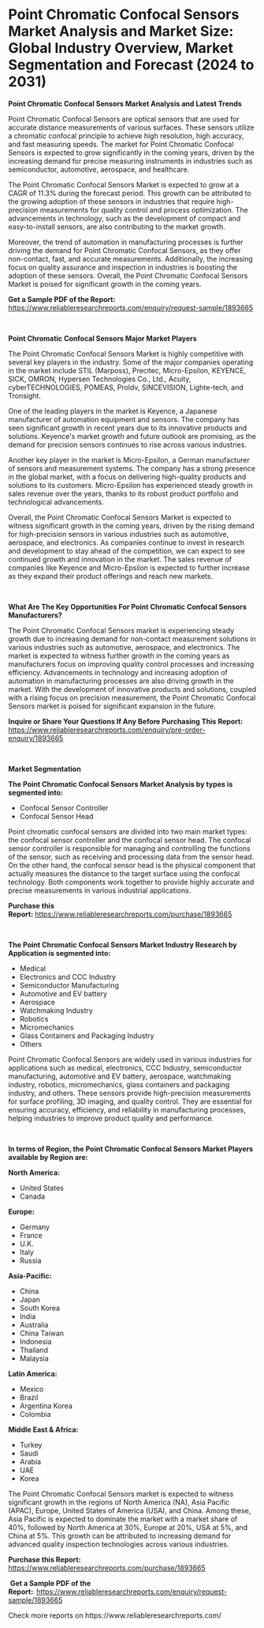 <p><h1>Point Chromatic Confocal Sensors Market Analysis and Market Size: Global Industry Overview, Market Segmentation and Forecast (2024 to 2031)</h1></p><p><strong>Point Chromatic Confocal Sensors Market Analysis and Latest Trends</strong></p>
<p><p>Point Chromatic Confocal Sensors are optical sensors that are used for accurate distance measurements of various surfaces. These sensors utilize a chromatic confocal principle to achieve high resolution, high accuracy, and fast measuring speeds. The market for Point Chromatic Confocal Sensors is expected to grow significantly in the coming years, driven by the increasing demand for precise measuring instruments in industries such as semiconductor, automotive, aerospace, and healthcare.</p><p>The Point Chromatic Confocal Sensors Market is expected to grow at a CAGR of 11.3% during the forecast period. This growth can be attributed to the growing adoption of these sensors in industries that require high-precision measurements for quality control and process optimization. The advancements in technology, such as the development of compact and easy-to-install sensors, are also contributing to the market growth.</p><p>Moreover, the trend of automation in manufacturing processes is further driving the demand for Point Chromatic Confocal Sensors, as they offer non-contact, fast, and accurate measurements. Additionally, the increasing focus on quality assurance and inspection in industries is boosting the adoption of these sensors. Overall, the Point Chromatic Confocal Sensors Market is poised for significant growth in the coming years.</p></p>
<p><strong>Get a Sample PDF of the Report:&nbsp;</strong> <a href="https://www.reliableresearchreports.com/enquiry/request-sample/1893665">https://www.reliableresearchreports.com/enquiry/request-sample/1893665</a></p>
<p>&nbsp;</p>
<p><strong>Point Chromatic Confocal Sensors Major Market Players</strong></p>
<p><p>The Point Chromatic Confocal Sensors Market is highly competitive with several key players in the industry. Some of the major companies operating in the market include STIL (Marposs), Precitec, Micro-Epsilon, KEYENCE, SICK, OMRON, Hypersen Technologies Co., Ltd., Acuity, cyberTECHNOLOGIES, POMEAS, Proldv, SINCEVISION, Lighte-tech, and Tronsight.</p><p>One of the leading players in the market is Keyence, a Japanese manufacturer of automation equipment and sensors. The company has seen significant growth in recent years due to its innovative products and solutions. Keyence's market growth and future outlook are promising, as the demand for precision sensors continues to rise across various industries.</p><p>Another key player in the market is Micro-Epsilon, a German manufacturer of sensors and measurement systems. The company has a strong presence in the global market, with a focus on delivering high-quality products and solutions to its customers. Micro-Epsilon has experienced steady growth in sales revenue over the years, thanks to its robust product portfolio and technological advancements.</p><p>Overall, the Point Chromatic Confocal Sensors Market is expected to witness significant growth in the coming years, driven by the rising demand for high-precision sensors in various industries such as automotive, aerospace, and electronics. As companies continue to invest in research and development to stay ahead of the competition, we can expect to see continued growth and innovation in the market. The sales revenue of companies like Keyence and Micro-Epsilon is expected to further increase as they expand their product offerings and reach new markets.</p></p>
<p>&nbsp;</p>
<p><strong>What Are The Key Opportunities For Point Chromatic Confocal Sensors Manufacturers?</strong></p>
<p><p>The Point Chromatic Confocal Sensors market is experiencing steady growth due to increasing demand for non-contact measurement solutions in various industries such as automotive, aerospace, and electronics. The market is expected to witness further growth in the coming years as manufacturers focus on improving quality control processes and increasing efficiency. Advancements in technology and increasing adoption of automation in manufacturing processes are also driving growth in the market. With the development of innovative products and solutions, coupled with a rising focus on precision measurement, the Point Chromatic Confocal Sensors market is poised for significant expansion in the future.</p></p>
<p><strong>Inquire or Share Your Questions If Any Before Purchasing This Report:</strong> <a href="https://www.reliableresearchreports.com/enquiry/pre-order-enquiry/1893665">https://www.reliableresearchreports.com/enquiry/pre-order-enquiry/1893665</a></p>
<p>&nbsp;</p>
<p><strong>Market Segmentation</strong></p>
<p><strong>The Point Chromatic Confocal Sensors Market Analysis by types is segmented into:</strong></p>
<p><ul><li>Confocal Sensor Controller</li><li>Confocal Sensor Head</li></ul></p>
<p><p>Point chromatic confocal sensors are divided into two main market types: the confocal sensor controller and the confocal sensor head. The confocal sensor controller is responsible for managing and controlling the functions of the sensor, such as receiving and processing data from the sensor head. On the other hand, the confocal sensor head is the physical component that actually measures the distance to the target surface using the confocal technology. Both components work together to provide highly accurate and precise measurements in various industrial applications.</p></p>
<p><strong>Purchase this Report:&nbsp;</strong><a href="https://www.reliableresearchreports.com/purchase/1893665">https://www.reliableresearchreports.com/purchase/1893665</a></p>
<p>&nbsp;</p>
<p><strong>The Point Chromatic Confocal Sensors Market Industry Research by Application is segmented into:</strong></p>
<p><ul><li>Medical</li><li>Electronics and CCC Industry</li><li>Semiconductor Manufacturing</li><li>Automotive and EV battery</li><li>Aerospace</li><li>Watchmaking Industry</li><li>Robotics</li><li>Micromechanics</li><li>Glass Containers and Packaging Industry</li><li>Others</li></ul></p>
<p><p>Point Chromatic Confocal Sensors are widely used in various industries for applications such as medical, electronics, CCC Industry, semiconductor manufacturing, automotive and EV battery, aerospace, watchmaking industry, robotics, micromechanics, glass containers and packaging industry, and others. These sensors provide high-precision measurements for surface profiling, 3D imaging, and quality control. They are essential for ensuring accuracy, efficiency, and reliability in manufacturing processes, helping industries to improve product quality and performance.</p></p>
<p>&nbsp;</p>
<p><strong>In terms of Region, the Point Chromatic Confocal Sensors Market Players available by Region are:</strong></p>
<p>
    <p> <strong> North America: </strong>
        <ul>
            <li>United States</li>
            <li>Canada</li>
        </ul>
        </p> 
    <p> <strong> Europe: </strong>
        <ul>
            <li>Germany</li>
            <li>France</li>
            <li>U.K.</li>
            <li>Italy</li>
            <li>Russia</li>
        </ul>
        </p> 
    <p> <strong> Asia-Pacific: </strong>
        <ul>
            <li>China</li>
            <li>Japan</li>
            <li>South Korea</li>
            <li>India</li>
            <li>Australia</li>
            <li>China Taiwan</li>
            <li>Indonesia</li>
            <li>Thailand</li>
            <li>Malaysia</li>
        </ul>
        </p> 
    <p> <strong> Latin America: </strong>
        <ul>
            <li>Mexico</li>
            <li>Brazil</li>
            <li>Argentina Korea</li>
            <li>Colombia</li>
        </ul>
        </p> 
    <p> <strong> Middle East & Africa: </strong>
        <ul>
            <li>Turkey</li>
            <li>Saudi</li>
            <li>Arabia</li>
            <li>UAE</li>
            <li>Korea</li>
        </ul>
    </p>
    </p>
<p><p>The Point Chromatic Confocal Sensors market is expected to witness significant growth in the regions of North America (NA), Asia Pacific (APAC), Europe, United States of America (USA), and China. Among these, Asia Pacific is expected to dominate the market with a market share of 40%, followed by North America at 30%, Europe at 20%, USA at 5%, and China at 5%. This growth can be attributed to increasing demand for advanced quality inspection technologies across various industries.</p></p>
<p><strong>Purchase this Report: </strong><a href="https://www.reliableresearchreports.com/purchase/1893665">https://www.reliableresearchreports.com/purchase/1893665</a></p>
<p>&nbsp;<strong>Get a Sample PDF of the Report:&nbsp;&nbsp;</strong><a href="https://www.reliableresearchreports.com/enquiry/request-sample/1893665">https://www.reliableresearchreports.com/enquiry/request-sample/1893665</a></p>
<p><strong></strong></p>
<p>Check more reports on https://www.reliableresearchreports.com/</p>